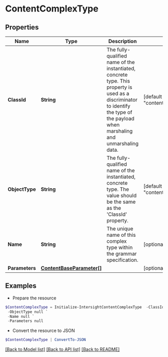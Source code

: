 # ContentComplexType
## Properties

Name | Type | Description | Notes
------------ | ------------- | ------------- | -------------
**ClassId** | **String** | The fully-qualified name of the instantiated, concrete type. This property is used as a discriminator to identify the type of the payload when marshaling and unmarshaling data. | [default to "content.ComplexType"]
**ObjectType** | **String** | The fully-qualified name of the instantiated, concrete type. The value should be the same as the &#39;ClassId&#39; property. | [default to "content.ComplexType"]
**Name** | **String** | The unique name of this complex type within the grammar specification. | [optional] 
**Parameters** | [**ContentBaseParameter[]**](ContentBaseParameter.md) |  | [optional] 

## Examples

- Prepare the resource
```powershell
$ContentComplexType = Initialize-IntersightContentComplexType  -ClassId null `
 -ObjectType null `
 -Name null `
 -Parameters null
```

- Convert the resource to JSON
```powershell
$ContentComplexType | ConvertTo-JSON
```

[[Back to Model list]](../README.md#documentation-for-models) [[Back to API list]](../README.md#documentation-for-api-endpoints) [[Back to README]](../README.md)

